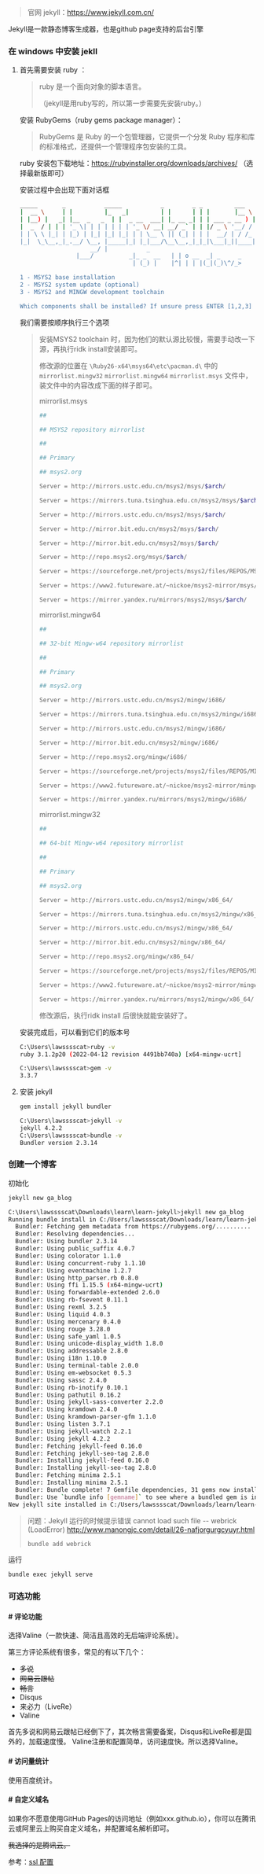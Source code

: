 > 官网 jekyll：<https://www.jekyll.com.cn/>

Jekyll是一款静态博客生成器，也是github page支持的后台引擎

### 在 windows 中安装 jekll

1. 首先需要安装 ruby ：

    >ruby 是一个面向对象的脚本语言。
    >
    >（jekyll是用ruby写的，所以第一步需要先安装ruby。）

    安装 RubyGems（ruby gems package manager）：

    >RubyGems 是 Ruby 的一个包管理器，它提供一个分发 Ruby 程序和库的标准格式，还提供一个管理程序包安装的工具。

    ruby 安装包下载地址：<https://rubyinstaller.org/downloads/archives/> （选择最新版即可）

    安装过程中会出现下面对话框

    ```bash
    _____       _           _____           _        _ _         ___
    |  __ \     | |         |_   _|         | |      | | |       |__ \
    | |__) |   _| |__  _   _  | |  _ __  ___| |_ __ _| | | ___ _ __ ) |
    |  _  / | | | '_ \| | | | | | | '_ \/ __| __/ _` | | |/ _ \ '__/ /
    | | \ \ |_| | |_) | |_| |_| |_| | | \__ \ || (_| | | |  __/ | / /_
    |_|  \_\__,_|_.__/ \__, |_____|_| |_|___/\__\__,_|_|_|\___|_||____|
                        __/ |           _
                    |___/          _|_ _  __   | | o __  _| _     _
                                    | (_) |    |^| | | |(_|(_)\^/_>

    1 - MSYS2 base installation
    2 - MSYS2 system update (optional)
    3 - MSYS2 and MINGW development toolchain

    Which components shall be installed? If unsure press ENTER [1,2,3]
    ```

    我们需要按顺序执行三个选项

    > 安装MSYS2 toolchain 时，因为他们的默认源比较慢，需要手动改一下源，再执行ridk install安装即可。
    > 
    > 修改源的位置在 `\Ruby26-x64\msys64\etc\pacman.d\` 中的 `mirrorlist.mingw32` `mirrorlist.mingw64` `mirrorlist.msys` 文件中，装文件中的内容改成下面的样子即可。
    >
    >mirrorlist.msys
    >```bash
    >##
    >
    >## MSYS2 repository mirrorlist
    >
    >##
    >
    >## Primary
    >
    >## msys2.org
    >
    >Server = http://mirrors.ustc.edu.cn/msys2/msys/$arch/
    >
    >Server = https://mirrors.tuna.tsinghua.edu.cn/msys2/msys/$arch/
    >
    >Server = http://mirrors.ustc.edu.cn/msys2/msys/$arch/
    >
    >Server = http://mirror.bit.edu.cn/msys2/msys/$arch/
    >
    >Server = http://mirror.bit.edu.cn/msys2/msys/$arch/
    >
    >Server = http://repo.msys2.org/msys/$arch/
    >
    >Server = https://sourceforge.net/projects/msys2/files/REPOS/MSYS2/$arch/
    >
    >Server = https://www2.futureware.at/~nickoe/msys2-mirror/msys/$arch/
    >
    >Server = https://mirror.yandex.ru/mirrors/msys2/msys/$arch/
    >```
    >mirrorlist.mingw64
    >```bash
    >##
    >
    >## 32-bit Mingw-w64 repository mirrorlist
    >
    >##
    >
    >## Primary
    >
    >## msys2.org
    >
    >Server = http://mirrors.ustc.edu.cn/msys2/mingw/i686/
    >
    >Server = https://mirrors.tuna.tsinghua.edu.cn/msys2/mingw/i686/
    >
    >Server = http://mirrors.ustc.edu.cn/msys2/mingw/i686/
    >
    >Server = http://mirror.bit.edu.cn/msys2/mingw/i686/
    >
    >Server = http://repo.msys2.org/mingw/i686/
    >
    >Server = https://sourceforge.net/projects/msys2/files/REPOS/MINGW/i686/
    >
    >Server = https://www2.futureware.at/~nickoe/msys2-mirror/mingw/i686/
    >
    >Server = https://mirror.yandex.ru/mirrors/msys2/mingw/i686/
    >```
    >mirrorlist.mingw32
    >```bash
    >##
    >
    >## 64-bit Mingw-w64 repository mirrorlist
    >
    >##
    >
    >## Primary
    >
    >## msys2.org
    >
    >Server = http://mirrors.ustc.edu.cn/msys2/mingw/x86_64/
    >
    >Server = https://mirrors.tuna.tsinghua.edu.cn/msys2/mingw/x86_64/
    >
    >Server = http://mirrors.ustc.edu.cn/msys2/mingw/x86_64/
    >
    >Server = http://mirror.bit.edu.cn/msys2/mingw/x86_64/
    >
    >Server = http://repo.msys2.org/mingw/x86_64/
    >
    >Server = https://sourceforge.net/projects/msys2/files/REPOS/MINGW/x86_64/
    >
    >Server = https://www2.futureware.at/~nickoe/msys2-mirror/mingw/x86_64/
    >
    >Server = https://mirror.yandex.ru/mirrors/msys2/mingw/x86_64/
    >```
    >修改源后，执行ridk install 后很快就能安装好了。
    >

    安装完成后，可以看到它们的版本号

    ```bash
    C:\Users\lawsssscat>ruby -v
    ruby 3.1.2p20 (2022-04-12 revision 4491bb740a) [x64-mingw-ucrt]

    C:\Users\lawsssscat>gem -v
    3.3.7
    ```

2. 安装 jekyll

    ```bash
    gem install jekyll bundler 
    ```

    ```bash
    C:\Users\lawsssscat>jekyll -v
    jekyll 4.2.2
    C:\Users\lawsssscat>bundle -v
    Bundler version 2.3.14
    ```


### 创建一个博客

初始化

```bash
jekyll new ga_blog
```

```bash
C:\Users\lawsssscat\Downloads\learn\learn-jekyll>jekyll new ga_blog
Running bundle install in C:/Users/lawsssscat/Downloads/learn/learn-jekyll/ga_blog...
  Bundler: Fetching gem metadata from https://rubygems.org/..........
  Bundler: Resolving dependencies...
  Bundler: Using bundler 2.3.14
  Bundler: Using public_suffix 4.0.7
  Bundler: Using colorator 1.1.0
  Bundler: Using concurrent-ruby 1.1.10
  Bundler: Using eventmachine 1.2.7
  Bundler: Using http_parser.rb 0.8.0
  Bundler: Using ffi 1.15.5 (x64-mingw-ucrt)
  Bundler: Using forwardable-extended 2.6.0
  Bundler: Using rb-fsevent 0.11.1
  Bundler: Using rexml 3.2.5
  Bundler: Using liquid 4.0.3
  Bundler: Using mercenary 0.4.0
  Bundler: Using rouge 3.28.0
  Bundler: Using safe_yaml 1.0.5
  Bundler: Using unicode-display_width 1.8.0
  Bundler: Using addressable 2.8.0
  Bundler: Using i18n 1.10.0
  Bundler: Using terminal-table 2.0.0
  Bundler: Using em-websocket 0.5.3
  Bundler: Using sassc 2.4.0
  Bundler: Using rb-inotify 0.10.1
  Bundler: Using pathutil 0.16.2
  Bundler: Using jekyll-sass-converter 2.2.0
  Bundler: Using kramdown 2.4.0
  Bundler: Using kramdown-parser-gfm 1.1.0
  Bundler: Using listen 3.7.1
  Bundler: Using jekyll-watch 2.2.1
  Bundler: Using jekyll 4.2.2
  Bundler: Fetching jekyll-feed 0.16.0
  Bundler: Fetching jekyll-seo-tag 2.8.0
  Bundler: Installing jekyll-feed 0.16.0
  Bundler: Installing jekyll-seo-tag 2.8.0
  Bundler: Fetching minima 2.5.1
  Bundler: Installing minima 2.5.1
  Bundler: Bundle complete! 7 Gemfile dependencies, 31 gems now installed.
  Bundler: Use `bundle info [gemname]` to see where a bundled gem is installed.
New jekyll site installed in C:/Users/lawsssscat/Downloads/learn/learn-jekyll/ga_blog.
```

>问题：Jekyll 运行的时候提示错误 cannot load such file -- webrick (LoadError)
><http://www.manongjc.com/detail/26-nafjorgurgcyuyr.html>
>```bash
>bundle add webrick
>```

运行

```bash
bundle exec jekyll serve
```


### 可选功能

#### # 评论功能

选择Valine（一款快速、简洁且高效的无后端评论系统）。

第三方评论系统有很多，常见的有以下几个：

+ ~~多说~~
+ ~~网易云跟帖~~
+ ~~畅言~~
+ Disqus
+ 来必力（LiveRe）
+ Valine

首先多说和网易云跟帖已经倒下了，其次畅言需要备案，Disqus和LiveRe都是国外的，加载速度慢。 Valine注册和配置简单，访问速度快。所以选择Valine。

#### #  访问量统计
使用百度统计。

#### #  自定义域名
如果你不愿意使用GitHub Pages的访问地址（例如xxx.github.io），你可以在腾讯云或阿里云上购买自定义域名，并配置域名解析即可。

~~我选择的是腾讯云。~~

参考：[ssl 配置](../Network/ssl_config.md)